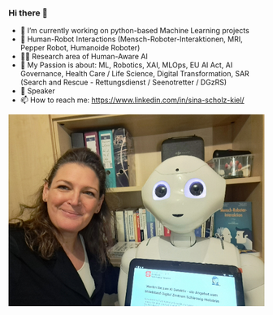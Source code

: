 ### Hi there 👋

- 🔭 I’m currently working on python-based Machine Learning projects
- :robot: Human-Robot Interactions (Mensch-Roboter-Interaktionen, MRI, Pepper Robot, Humanoide Roboter)
- :woman_scientist: Research area of Human-Aware AI
- :compass: My Passion is about: ML, Robotics, XAI, MLOps, EU AI Act, AI Governance, Health Care / Life Science, Digital Transformation, SAR (Search and Rescue - Rettungsdienst / Seenotretter / DGzRS)
- :microphone: Speaker 
- 📫 How to reach me: https://www.linkedin.com/in/sina-scholz-kiel/

![alt text](https://github.com/sina2025/sina2025/blob/main/sina_und_pepper_1000134670_size_small_600x450.jpg?raw=true "Pepper")


<!--

![alt text](https://github.com/sina2025/sina2025/blob/main/sina_und_pepper_1000134670.jpg?raw=true "Pepper")

**sina2025/sina2025** is a ✨ _special_ ✨ repository because its `README.md` (this file) appears on your GitHub profile.

Here are some ideas to get you started:

- 🔭 I’m currently working on ...
- 🌱 I’m currently learning ...
- 👯 I’m looking to collaborate on ...
- 🤔 I’m looking for help with ...
- 💬 Ask me about ...
- 📫 How to reach me: ...
- 😄 Pronouns: ...
- ⚡ Fun fact: ...
-->
